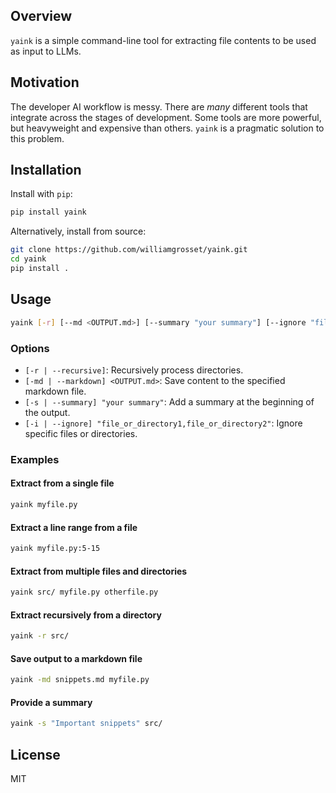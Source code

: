 ## Overview

`yaink` is a simple command-line tool for extracting file contents to be used as input to LLMs.

## Motivation

The developer AI workflow is messy. There are _many_ different tools that integrate across the stages of development. Some tools are more powerful, but heavyweight and expensive than others. `yaink` is a pragmatic solution to this problem.

## Installation

Install with `pip`:

```sh
pip install yaink
```

Alternatively, install from source:

```sh
git clone https://github.com/williamgrosset/yaink.git
cd yaink
pip install .
```

## Usage

```sh
yaink [-r] [--md <OUTPUT.md>] [--summary "your summary"] [--ignore "file_or_directory1,file_or_directory2"] <file or directory or file:range> [...]
```

### Options

- `[-r | --recursive]`: Recursively process directories.
- `[-md | --markdown] <OUTPUT.md>`: Save content to the specified markdown file.
- `[-s | --summary] "your summary"`: Add a summary at the beginning of the output.
- `[-i | --ignore] "file_or_directory1,file_or_directory2"`: Ignore specific files or directories.

### Examples

#### Extract from a single file
```sh
yaink myfile.py
```

#### Extract a line range from a file
```sh
yaink myfile.py:5-15
```

#### Extract from multiple files and directories
```sh
yaink src/ myfile.py otherfile.py
```

#### Extract recursively from a directory
```sh
yaink -r src/
```

#### Save output to a markdown file
```sh
yaink -md snippets.md myfile.py
```

#### Provide a summary
```sh
yaink -s "Important snippets" src/
```

## License

MIT